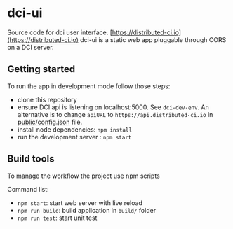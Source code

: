 # dci-ui

Source code for dci user interface. [https://distributed-ci.io](https://distributed-ci.io)
dci-ui is a static web app pluggable through CORS on a DCI server.

## Getting started

To run the app in development mode follow those steps:

- clone this repository
- ensure DCI api is listening on localhost:5000. See `dci-dev-env`.
  An alternative is to change `apiURL` to `https://api.distributed-ci.io` in [public/config.json](public/config.json) file.
- install node dependencies: `npm install`
- run the development server : `npm start`

## Build tools

To manage the workflow the project use npm scripts

Command list:

- `npm start`: start web server with live reload
- `npm run build`: build application in `build/` folder
- `npm run test`: start unit test
